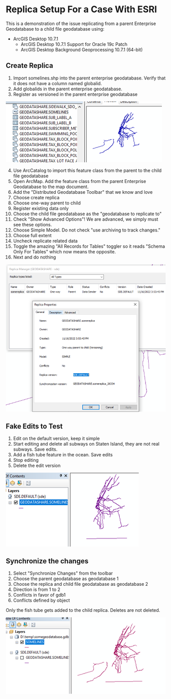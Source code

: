 # Replica Setup For a Case With ESRI

This is a demonstration of the issue replicating from a parent Enterprise Geodatabase to a child file geodatabase using:

* ArcGIS Desktop 10.7.1
    * ArcGIS Desktop 10.7.1 Support for Oracle 19c Patch
    * ArcGIS Desktop Background Geoprocessing 10.7.1 (64-bit)

## Create Replica  

1. Import somelines.shp into the parent enterprise geodatabase.  Verify that it does not have a column named globalid.
2. Add globalids in the parent enterprise geodatabase.
3. Register as versioned in the parent enterprise geodatabase

![parent](images/parent.png)

4. Use ArcCatalog to import this feature class from the parent to the child file geodatabase
6. Open ArcMap.  Add the feature class from the parent Enterprise Geodatabase to the map document.  
7. Add the "Distributed Geodatabase Toolbar" that we know and love
8. Choose create replica
9. Choose one-way parent to child
10. Register existing data only 
11. Choose the child file geodatabase as the "geodatabase to replicate to"
12. Check "Show Advanced Options"! We are advanced, we simply must see these options.
13. Choose Simple Model. Do not check "use archiving to track changes."
14. Choose full extent
15. Uncheck replicate related data
16. Toggle the amazing "All Records for Tables" toggler so it reads "Schema Only For Tables" which now means the opposite. 
17. Next and do nothing

![replica](images/replica.png)

## Fake Edits to Test

1. Edit on the default version, keep it simple
2. Start editing and delete all subways on Staten Island, they are not real subways. Save edits. 
3. Add a fish tube feature in the ocean. Save edits 
4. Stop editing
5. Delete the edit version

![edits](images/edits.png)

## Synchronize the changes

1. Select "Synchronize Changes" from the toolbar
2. Choose the parent geodatabase as geodatabase 1
3. Choose the replica and child file geodatabase as geodatabase 2
4. Direction is from 1 to 2
5. Conflicts in favor of gdb1
6. Conflicts defined by object

Only the fish tube gets added to the child replica.  Deletes are not deleted.

![bad](images/bad.png)


